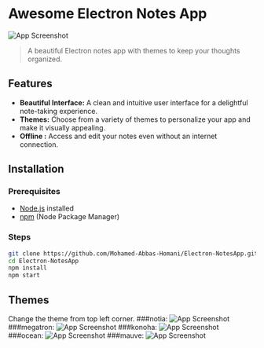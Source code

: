 # Awesome Electron Notes App

![App Screenshot](./MashNotes.png)

> A beautiful Electron notes app with themes to keep your thoughts organized.


## Features

- **Beautiful Interface:** A clean and intuitive user interface for a delightful note-taking experience.
- **Themes:** Choose from a variety of themes to personalize your app and make it visually appealing.
- **Offline :** Access and edit your notes even without an internet connection.


## Installation

### Prerequisites

- [Node.js](https://nodejs.org/) installed
- [npm](https://www.npmjs.com/) (Node Package Manager)

### Steps

   ```bash
   git clone https://github.com/Mohamed-Abbas-Homani/Electron-NotesApp.git
   cd Electron-NotesApp
   npm install
   npm start
   ```
## Themes
Change the theme from top left corner.
###notia:
![App Screenshot](./MashNotes.png)
###megatron:
![App Screenshot](./MashNotes.png)
###konoha:
![App Screenshot](./MashNotes.png)
###ocean:
![App Screenshot](./MashNotes.png)
###mauve:
![App Screenshot](./MashNotes.png)
